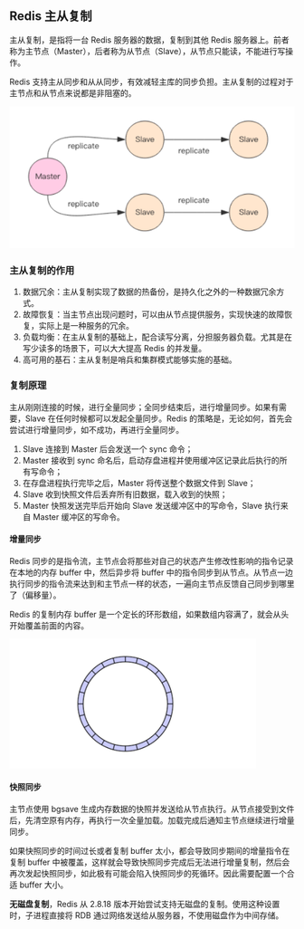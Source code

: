 ## Redis 主从复制

主从复制，是指将一台 Redis 服务器的数据，复制到其他 Redis 服务器上。前者称为主节点（Master），后者称为从节点（Slave），从节点只能读，不能进行写操作。

Redis 支持主从同步和从从同步，有效减轻主库的同步负担。主从复制的过程对于主节点和从节点来说都是非阻塞的。

![主从复制](../images/20220524091609001.png)



### 主从复制的作用

1. 数据冗余：主从复制实现了数据的热备份，是持久化之外的一种数据冗余方式。
2. 故障恢复：当主节点出现问题时，可以由从节点提供服务，实现快速的故障恢复，实际上是一种服务的冗余。
3. 负载均衡：在主从复制的基础上，配合读写分离，分担服务器负载。尤其是在写少读多的场景下，可以大大提高 Redis 的并发量。
4. 高可用的基石：主从复制是哨兵和集群模式能够实施的基础。



### 复制原理

主从刚刚连接的时候，进行全量同步；全同步结束后，进行增量同步。如果有需要，Slave 在任何时候都可以发起全量同步。Redis 的策略是，无论如何，首先会尝试进行增量同步，如不成功，再进行全量同步。

1. Slave 连接到 Master 后会发送一个 sync 命令；
2. Master 接收到 sync 命名后，启动存盘进程并使用缓冲区记录此后执行的所有写命令；
3. 在存盘进程执行完毕之后，Master 将传送整个数据文件到 Slave；
4. Slave 收到快照文件后丢弃所有旧数据，载入收到的快照；
5. Master 快照发送完毕后开始向 Slave 发送缓冲区中的写命令，Slave 执行来自 Master 缓冲区的写命令。



#### 增量同步

Redis 同步的是指令流，主节点会将那些对自己的状态产生修改性影响的指令记录在本地的内存 buffer 中，然后异步将 buffer 中的指令同步到从节点。从节点一边执行同步的指令流来达到和主节点一样的状态，一遍向主节点反馈自己同步到哪里了（偏移量）。

Redis 的复制内存 buffer 是一个定长的环形数组，如果数组内容满了，就会从头开始覆盖前面的内容。

![Redis buffer](../images/20220524121425002.png)



#### 快照同步

主节点使用 bgsave 生成内存数据的快照并发送给从节点执行。从节点接受到文件后，先清空原有内存，再执行一次全量加载。加载完成后通知主节点继续进行增量同步。

如果快照同步的时间过长或者复制 buffer 太小，都会导致同步期间的增量指令在复制 buffer 中被覆盖，这样就会导致快照同步完成后无法进行增量复制，然后会再次发起快照同步，如此极有可能会陷入快照同步的死循环。因此需要配置一个合适 buffer 大小。

**无磁盘复制**，Redis 从 2.8.18 版本开始尝试支持无磁盘的复制。使用这种设置时，子进程直接将 RDB 通过网络发送给从服务器，不使用磁盘作为中间存储。
